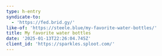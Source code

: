 ```yaml
---
type: h-entry
syndicate-to:
  - 'https://fed.brid.gy/'
like-of: 'https://steele.blue/my-favorite-water-bottles/'
title: My favorite water bottles
date: '2025-01-13T22:26:04.745Z'
client_id: 'https://sparkles.sploot.com/'
---
```


